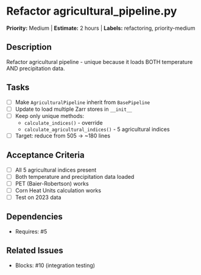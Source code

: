 # Refactor agricultural_pipeline.py

**Priority:** Medium | **Estimate:** 2 hours | **Labels:** refactoring, priority-medium

## Description
Refactor agricultural pipeline - unique because it loads BOTH temperature AND precipitation data.

## Tasks
- [ ] Make `AgriculturalPipeline` inherit from `BasePipeline`
- [ ] Update to load multiple Zarr stores in `__init__`
- [ ] Keep only unique methods:
  - `calculate_indices()` - override
  - `calculate_agricultural_indices()` - 5 agricultural indices
- [ ] Target: reduce from 505 → ~180 lines

## Acceptance Criteria
- [ ] All 5 agricultural indices present
- [ ] Both temperature and precipitation data loaded
- [ ] PET (Baier-Robertson) works
- [ ] Corn Heat Units calculation works
- [ ] Test on 2023 data

## Dependencies
- Requires: #5

## Related Issues
- Blocks: #10 (integration testing)
